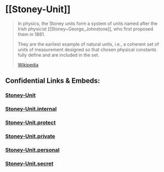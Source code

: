 ﻿
# [[Stoney-Unit]] 

> In physics, the Stoney units form a system of units 
> named after the Irish physicist [[Stoney~George_Johnstone]], 
> who first proposed them in 1881. 
> 
> They are the earliest example of natural units, 
> i.e., a coherent set of units of measurement designed 
> so that chosen physical constants fully define and are included in the set.
>
> [Wikipedia](https://en.wikipedia.org/wiki/Stoney%20units)





## Confidential Links & Embeds: 

### [Stoney-Unit](/_public/Unit/Stoney-Unit.md) 

### [Stoney-Unit.internal](/_internal/Unit/Stoney-Unit.internal.md) 

### [Stoney-Unit.protect](/_protect/Unit/Stoney-Unit.protect.md) 

### [Stoney-Unit.private](/_private/Unit/Stoney-Unit.private.md) 

### [Stoney-Unit.personal](/_personal/Unit/Stoney-Unit.personal.md) 

### [Stoney-Unit.secret](/_secret/Unit/Stoney-Unit.secret.md) 
